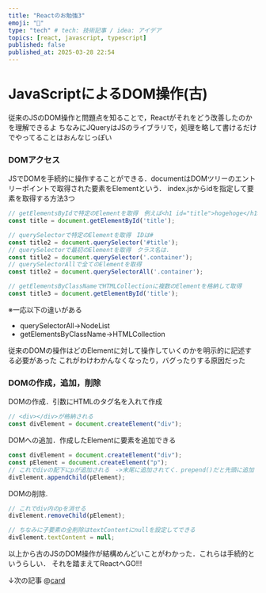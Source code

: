 ```yaml
---
title: "Reactのお勉強3"
emoji: "👏"
type: "tech" # tech: 技術記事 / idea: アイデア
topics: [react, javascript, typescript]
published: false
published_at: 2025-03-28 22:54
---
```


# JavaScriptによるDOM操作(古)
従来のJSのDOM操作と問題点を知ることで，Reactがそれをどう改善したのかを理解できるよ
ちなみにJQueryはJSのライブラリで，処理を略して書けるだけでやってることはおんなじっぽい

### DOMアクセス
JSでDOMを手続的に操作することができる．documentはDOMツリーのエントリーポイントで取得された要素をElementという．
index.jsからidを指定して要素を取得する方法3つ

```js
// getElementsByIdで特定のElementを取得　例えば<h1 id="title">hogehoge</h1>みたいなの
const title = document.getElementById('title');
```
```js
// querySelectorで特定のElementを取得　IDは#
const title2 = document.querySelector('#title');
// querySelectorで最初のElementを取得　クラス名は.
const title2 = document.querySelector('.container');
// querySelectorAllで全てのElementを取得
const title2 = document.querySelectorAll('.container');
```
```js
// getElementsByClassNameでHTMLCollectionに複数のElementを格納して取得
const title3 = document.getElementById('title');
```

※一応以下の違いがある
- querySelectorAll->NodeList
- getElementsByClassName->HTMLCollection



従来のDOMの操作はどのElementに対して操作していくのかを明示的に記述する必要があった
これがわけわかんなくなったり，バグったりする原因だった


### DOMの作成，追加，削除
DOMの作成．引数にHTMLのタグ名を入れて作成
```js
// <div></div>が格納される
const divElement = document.createElement("div");
```
DOMへの追加．作成したElementに要素を追加できる
```js
const divElement = document.createElement("div");
const pElement = document.createElement("p");
// これでdivの配下にpが追加される　->末尾に追加されてく．prepend()だと先頭に追加
divElement.appendChild(pElement);
```
DOMの削除.
```js
// これでdiv内のpを消せる
divElement.removeChild(pElement);

// ちなみに子要素の全削除はtextContentにnullを設定してできる
divElement.textContent = null;
```


以上から古のJSのDOM操作が結構めんどいことがわかった．これらは手続的というらしい．
それを踏まえてReactへGO!!!

↓次の記事
@[card](https://zenn.dev/hayaourata/articles/learning_react4)